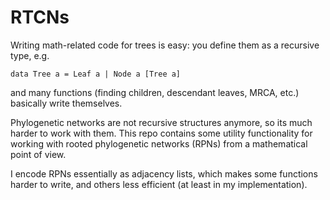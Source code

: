 # RTCNs


Writing math-related code for trees is easy: you define them as a recursive type, e.g.

```
data Tree a = Leaf a | Node a [Tree a]
```

and many functions (finding children, descendant leaves, MRCA, etc.) basically write themselves.

Phylogenetic networks are not recursive structures anymore, so its much harder to work with them. This repo contains some utility functionality for working with rooted phylogenetic networks (RPNs) from a mathematical point of view. 

I encode RPNs essentially as adjacency lists, which makes some functions harder to write, and others less efficient (at least in my implementation). 